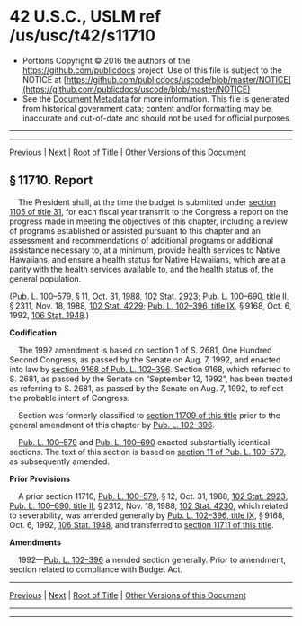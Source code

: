 ---
---

# 42 U.S.C., USLM ref /us/usc/t42/s11710

* Portions Copyright © 2016 the authors of the https://github.com/publicdocs project.
  Use of this file is subject to the NOTICE at [https://github.com/publicdocs/uscode/blob/master/NOTICE](https://github.com/publicdocs/uscode/blob/master/NOTICE)
* See the [Document Metadata](././../../../..//README.md) for more information.
  This file is generated from historical government data; content and/or formatting may be inaccurate and out-of-date and should not be used for official purposes.

----------
----------

[Previous](./../../../..//us/usc/t42/ch122/m__us_usc_t42_s11709.md) | [Next](./../../../..//us/usc/t42/ch122/m__us_usc_t42_s11711.md) | [Root of Title](./../../../../) | [Other Versions of this Document](https://publicdocs.github.io/go/links?ns=uslm&ref=%2Fus%2Fusc%2Ft42%2Fs11710)

## § 11710. Report

    The President shall, at the time the budget is submitted under [section 1105 of title 31][/us/usc/t31/s1105], for each fiscal year transmit to the Congress a report on the progress made in meeting the objectives of this chapter, including a review of programs established or assisted pursuant to this chapter and an assessment and recommendations of additional programs or additional assistance necessary to, at a minimum, provide health services to Native Hawaiians, and ensure a health status for Native Hawaiians, which are at a parity with the health services available to, and the health status of, the general population.

([Pub. L. 100–579][/us/pl/100/579], § 11, Oct. 31, 1988, [102 Stat. 2923][/us/stat/102/2923]; [Pub. L. 100–690, title II][/us/pl/100/690/tII], § 2311, Nov. 18, 1988, [102 Stat. 4229][/us/stat/102/4229]; [Pub. L. 102–396, title IX][/us/pl/102/396/tIX], § 9168, Oct. 6, 1992, [106 Stat. 1948][/us/stat/106/1948].)

 __Codification__ 

    The 1992 amendment is based on section 1 of S. 2681, One Hundred Second Congress, as passed by the Senate on Aug. 7, 1992, and enacted into law by [section 9168 of Pub. L. 102–396][/us/pl/102/396/s9168]. Section 9168, which referred to S. 2681, as passed by the Senate on “September 12, 1992”, has been treated as referring to S. 2681, as passed by the Senate on Aug. 7, 1992, to reflect the probable intent of Congress.

    Section was formerly classified to [section 11709 of this title][/us/usc/t42/s11709] prior to the general amendment of this chapter by [Pub. L. 102–396][/us/pl/102/396].

    [Pub. L. 100–579][/us/pl/100/579] and [Pub. L. 100–690][/us/pl/100/690] enacted substantially identical sections. The text of this section is based on [section 11 of Pub. L. 100–579][/us/pl/100/579/s11], as subsequently amended.

 __Prior Provisions__ 

    A prior section 11710, [Pub. L. 100–579][/us/pl/100/579], § 12, Oct. 31, 1988, [102 Stat. 2923][/us/stat/102/2923]; [Pub. L. 100–690, title II][/us/pl/100/690/tII], § 2312, Nov. 18, 1988, [102 Stat. 4230][/us/stat/102/4230], which related to severability, was amended generally by [Pub. L. 102–396, title IX][/us/pl/102/396/tIX], § 9168, Oct. 6, 1992, [106 Stat. 1948][/us/stat/106/1948], and transferred to [section 11711 of this title][/us/usc/t42/s11711].

 __Amendments__ 

    1992—[Pub. L. 102–396][/us/pl/102/396] amended section generally. Prior to amendment, section related to compliance with Budget Act.

----------

[Previous](./../../../..//us/usc/t42/ch122/m__us_usc_t42_s11709.md) | [Next](./../../../..//us/usc/t42/ch122/m__us_usc_t42_s11711.md) | [Root of Title](./../../../../) | [Other Versions of this Document](https://publicdocs.github.io/go/links?ns=uslm&ref=%2Fus%2Fusc%2Ft42%2Fs11710)

----------
----------

[/us/usc/t31/s1105]: https://publicdocs.github.io/go/links?ns=uslm&ref=%2Fus%2Fusc%2Ft31%2Fs1105
[/us/pl/100/579]: https://publicdocs.github.io/go/links?ns=uslm&ref=%2Fus%2Fpl%2F100%2F579
[/us/stat/102/2923]: https://publicdocs.github.io/go/links?ns=uslm&ref=%2Fus%2Fstat%2F102%2F2923
[/us/pl/100/690/tII]: https://publicdocs.github.io/go/links?ns=uslm&ref=%2Fus%2Fpl%2F100%2F690%2FtII
[/us/stat/102/4229]: https://publicdocs.github.io/go/links?ns=uslm&ref=%2Fus%2Fstat%2F102%2F4229
[/us/pl/102/396/tIX]: https://publicdocs.github.io/go/links?ns=uslm&ref=%2Fus%2Fpl%2F102%2F396%2FtIX
[/us/stat/106/1948]: https://publicdocs.github.io/go/links?ns=uslm&ref=%2Fus%2Fstat%2F106%2F1948
[/us/pl/102/396/s9168]: https://publicdocs.github.io/go/links?ns=uslm&ref=%2Fus%2Fpl%2F102%2F396%2Fs9168
[/us/usc/t42/s11709]: https://publicdocs.github.io/go/links?ns=uslm&ref=%2Fus%2Fusc%2Ft42%2Fs11709
[/us/pl/102/396]: https://publicdocs.github.io/go/links?ns=uslm&ref=%2Fus%2Fpl%2F102%2F396
[/us/pl/100/579]: https://publicdocs.github.io/go/links?ns=uslm&ref=%2Fus%2Fpl%2F100%2F579
[/us/pl/100/690]: https://publicdocs.github.io/go/links?ns=uslm&ref=%2Fus%2Fpl%2F100%2F690
[/us/pl/100/579/s11]: https://publicdocs.github.io/go/links?ns=uslm&ref=%2Fus%2Fpl%2F100%2F579%2Fs11
[/us/pl/100/579]: https://publicdocs.github.io/go/links?ns=uslm&ref=%2Fus%2Fpl%2F100%2F579
[/us/stat/102/2923]: https://publicdocs.github.io/go/links?ns=uslm&ref=%2Fus%2Fstat%2F102%2F2923
[/us/pl/100/690/tII]: https://publicdocs.github.io/go/links?ns=uslm&ref=%2Fus%2Fpl%2F100%2F690%2FtII
[/us/stat/102/4230]: https://publicdocs.github.io/go/links?ns=uslm&ref=%2Fus%2Fstat%2F102%2F4230
[/us/pl/102/396/tIX]: https://publicdocs.github.io/go/links?ns=uslm&ref=%2Fus%2Fpl%2F102%2F396%2FtIX
[/us/stat/106/1948]: https://publicdocs.github.io/go/links?ns=uslm&ref=%2Fus%2Fstat%2F106%2F1948
[/us/usc/t42/s11711]: https://publicdocs.github.io/go/links?ns=uslm&ref=%2Fus%2Fusc%2Ft42%2Fs11711
[/us/pl/102/396]: https://publicdocs.github.io/go/links?ns=uslm&ref=%2Fus%2Fpl%2F102%2F396


